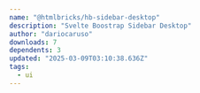 ```yaml
---
name: "@htmlbricks/hb-sidebar-desktop"
description: "Svelte Boostrap Sidebar Desktop"
author: "dariocaruso"
downloads: 7
dependents: 3
updated: "2025-03-09T03:10:38.636Z"
tags: 
  - ui
---
```

